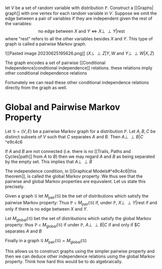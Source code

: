 let $V$ be a set of random variable with distribution $\mathbb P$. Construct a [[Graphs| graph]] with one vertex for each random variable in $V$. Suppose we omit the edge between a pair of variables if they are independent given the rest of the variables:
$$\text{no edge between $X$ and $Y$}\Leftrightarrow X\perp \!\!\! \perp Y|\text{rest}$$
where "rest" refers to all the other variables besides $X$ and $Y$. This type of graph is called a pairwise Markov graph. 

![[Pasted image 20230625195626.png]]
($X \perp \!\!\! \perp Z|{Y,W}$ and $Y\perp \!\!\! \perp W|{X,Z}$)

The graph encodes a set of pairwise [[Conditional Independence|conditional independence]] relations. these relations imply other conditional independence relations

Fortunately we can read these other conditional independence relations directly from the graph as well.

# Global and Pairwise Markov Property
Let $\mathcal G=(V,E)$ be a pairwise Markov graph for a distribution $\mathbb P$. Let $A,B, C$ be distinct subsets of $V$ such that $C$ separates $A$ and $B$. Then $A\perp \!\!\! \perp B|C$  ^e9c4c6

If $A$ and $B$ are not connected (i.e. there is no [[Trails, Paths and Cycles|path]] from $A$ to $B$) then we may regard $A$ and $B$ as being separated by the empty set. This implies that $A\perp \!\!\! \perp B$ 

The independence condition, in [[Graphical Models#^e9c4c6|this theorem]], is called the global Markov property. We thus see that the pairwise and global Markov properties are equivalent. Let us state this precisely.

Given a graph $\mathcal G$ let $M_{\text{pair}}(\mathcal G)$ be the set of distributions which satisfy the pairwise Markov property: Thus $\mathbb P\in M_{\text{pair}}(\mathcal G)$ if, under $\mathbb P$, $X\perp \!\!\! \perp Y|\text{rest}$ if and only if there is no edge between $X$ and $Y$.

Let $M_{\text{global}}(\mathcal G)$ bet the set of distributions which satisfy the global Markov property: thus $\mathbb P\in M_{\text{global}}(\mathcal G)$ if under $\mathbb P$, $A\perp \!\!\! \perp B|C$ if and only if $C separates $A$ and $B$

Finally in a graph $\mathcal G$ $M_{\text{pair}}(\mathcal G)=M_{\text{global}}(\mathcal G)$

This allows us to construct graphs using the simpler pairwise property and then we can deduce other independence relations using the global Markov property. Think how hard this would be to do algebraically. 


